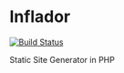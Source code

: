 # Inflador

[![Build Status](https://travis-ci.org/pablodip/inflador.png?branch=master)](https://travis-ci.org/pablodip/inflador)

Static Site Generator in PHP